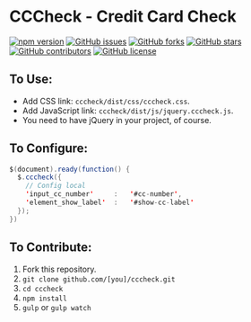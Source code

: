 # CCCheck - Credit Card Check

[![npm version](https://badge.fury.io/js/cccheck.svg)](https://badge.fury.io/js/cccheck)
[![GitHub issues](https://img.shields.io/github/issues/RuanAragao/cccheck)](https://github.com/RuanAragao/cccheck/issues)
[![GitHub forks](https://img.shields.io/github/forks/RuanAragao/cccheck)](https://github.com/RuanAragao/cccheck/network)
[![GitHub stars](https://img.shields.io/github/stars/RuanAragao/cccheck)](https://github.com/RuanAragao/cccheck/stargazers)
[![GitHub contributors](https://img.shields.io/badge/dynamic/json?url=https://api.github.com/repos/RuanAragao/cccheck/contributors&query=length&label=contributors)](https://github.com/RuanAragao/cccheck/graphs/contributors)
[![GitHub license](https://img.shields.io/github/license/RuanAragao/cccheck)](https://github.com/RuanAragao/cccheck/blob/master/LICENSE)

## To Use:
- Add CSS link: `cccheck/dist/css/cccheck.css`.  
- Add JavaScript link: `cccheck/dist/js/jquery.cccheck.js`.
- You need to have jQuery in your project, of course.

## To Configure:
```java
$(document).ready(function() {
  $.cccheck({
    // Config local
    'input_cc_number'     :   '#cc-number',
    'element_show_label'  :   '#show-cc-label'
  });
})
```

## To Contribute:
1. Fork this repository.
2. `git clone github.com/[you]/cccheck.git`
3. `cd cccheck`
4. `npm install`
5. `gulp` or `gulp watch`

